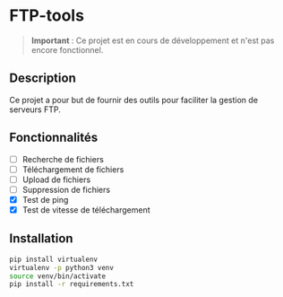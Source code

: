 # FTP-tools

> **Important** : Ce projet est en cours de développement et n'est pas encore fonctionnel.

## Description

Ce projet a pour but de fournir des outils pour faciliter la gestion de serveurs FTP.

## Fonctionnalités

- [ ] Recherche de fichiers
- [ ] Téléchargement de fichiers
- [ ] Upload de fichiers
- [ ] Suppression de fichiers
- [x] Test de ping
- [x] Test de vitesse de téléchargement

## Installation

```bash
pip install virtualenv
virtualenv -p python3 venv
source venv/bin/activate
pip install -r requirements.txt
```
